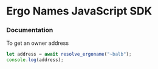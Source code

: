 # Ergo Names JavaScript SDK

### Documentation

To get an owner address

```js
let address = await resolve_ergoname("~balb");
console.log(address);
```